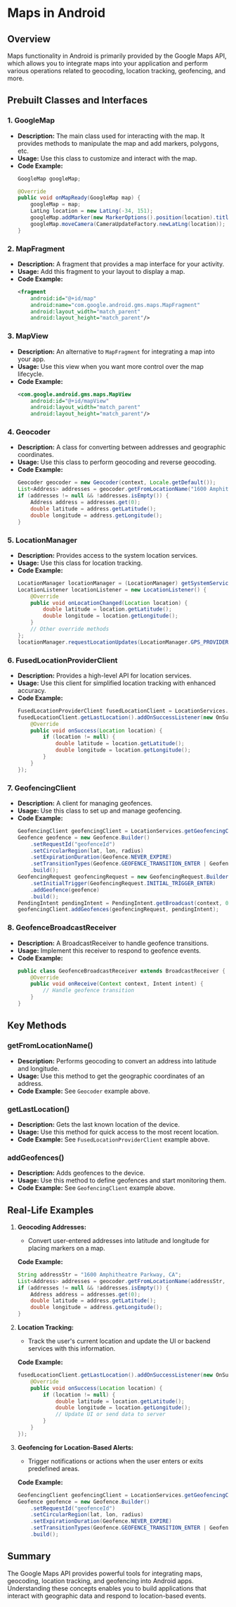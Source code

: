 # Maps in Android

## Overview

Maps functionality in Android is primarily provided by the Google Maps API, which allows you to integrate maps into your application and perform various operations related to geocoding, location tracking, geofencing, and more.

## Prebuilt Classes and Interfaces

### 1. **GoogleMap**
- **Description:** The main class used for interacting with the map. It provides methods to manipulate the map and add markers, polygons, etc.
- **Usage:** Use this class to customize and interact with the map.
- **Code Example:**
  ```java
  GoogleMap googleMap;

  @Override
  public void onMapReady(GoogleMap map) {
      googleMap = map;
      LatLng location = new LatLng(-34, 151);
      googleMap.addMarker(new MarkerOptions().position(location).title("Marker in Sydney"));
      googleMap.moveCamera(CameraUpdateFactory.newLatLng(location));
  }
  ```

### 2. **MapFragment**
- **Description:** A fragment that provides a map interface for your activity.
- **Usage:** Add this fragment to your layout to display a map.
- **Code Example:**
  ```xml
  <fragment
      android:id="@+id/map"
      android:name="com.google.android.gms.maps.MapFragment"
      android:layout_width="match_parent"
      android:layout_height="match_parent"/>
  ```

### 3. **MapView**
- **Description:** An alternative to `MapFragment` for integrating a map into your app.
- **Usage:** Use this view when you want more control over the map lifecycle.
- **Code Example:**
  ```xml
  <com.google.android.gms.maps.MapView
      android:id="@+id/mapView"
      android:layout_width="match_parent"
      android:layout_height="match_parent"/>
  ```

### 4. **Geocoder**
- **Description:** A class for converting between addresses and geographic coordinates.
- **Usage:** Use this class to perform geocoding and reverse geocoding.
- **Code Example:**
  ```java
  Geocoder geocoder = new Geocoder(context, Locale.getDefault());
  List<Address> addresses = geocoder.getFromLocationName("1600 Amphitheatre Parkway, CA", 1);
  if (addresses != null && !addresses.isEmpty()) {
      Address address = addresses.get(0);
      double latitude = address.getLatitude();
      double longitude = address.getLongitude();
  }
  ```

### 5. **LocationManager**
- **Description:** Provides access to the system location services.
- **Usage:** Use this class for location tracking.
- **Code Example:**
  ```java
  LocationManager locationManager = (LocationManager) getSystemService(Context.LOCATION_SERVICE);
  LocationListener locationListener = new LocationListener() {
      @Override
      public void onLocationChanged(Location location) {
          double latitude = location.getLatitude();
          double longitude = location.getLongitude();
      }
      // Other override methods
  };
  locationManager.requestLocationUpdates(LocationManager.GPS_PROVIDER, 0, 0, locationListener);
  ```

### 6. **FusedLocationProviderClient**
- **Description:** Provides a high-level API for location services.
- **Usage:** Use this client for simplified location tracking with enhanced accuracy.
- **Code Example:**
  ```java
  FusedLocationProviderClient fusedLocationClient = LocationServices.getFusedLocationProviderClient(this);
  fusedLocationClient.getLastLocation().addOnSuccessListener(new OnSuccessListener<Location>() {
      @Override
      public void onSuccess(Location location) {
          if (location != null) {
              double latitude = location.getLatitude();
              double longitude = location.getLongitude();
          }
      }
  });
  ```

### 7. **GeofencingClient**
- **Description:** A client for managing geofences.
- **Usage:** Use this class to set up and manage geofencing.
- **Code Example:**
  ```java
  GeofencingClient geofencingClient = LocationServices.getGeofencingClient(this);
  Geofence geofence = new Geofence.Builder()
      .setRequestId("geofenceId")
      .setCircularRegion(lat, lon, radius)
      .setExpirationDuration(Geofence.NEVER_EXPIRE)
      .setTransitionTypes(Geofence.GEOFENCE_TRANSITION_ENTER | Geofence.GEOFENCE_TRANSITION_EXIT)
      .build();
  GeofencingRequest geofencingRequest = new GeofencingRequest.Builder()
      .setInitialTrigger(GeofencingRequest.INITIAL_TRIGGER_ENTER)
      .addGeofence(geofence)
      .build();
  PendingIntent pendingIntent = PendingIntent.getBroadcast(context, 0, new Intent(context, GeofenceBroadcastReceiver.class), PendingIntent.FLAG_UPDATE_CURRENT);
  geofencingClient.addGeofences(geofencingRequest, pendingIntent);
  ```

### 8. **GeofenceBroadcastReceiver**
- **Description:** A BroadcastReceiver to handle geofence transitions.
- **Usage:** Implement this receiver to respond to geofence events.
- **Code Example:**
  ```java
  public class GeofenceBroadcastReceiver extends BroadcastReceiver {
      @Override
      public void onReceive(Context context, Intent intent) {
          // Handle geofence transition
      }
  }
  ```

## Key Methods

### **getFromLocationName()**
- **Description:** Performs geocoding to convert an address into latitude and longitude.
- **Usage:** Use this method to get the geographic coordinates of an address.
- **Code Example:** See `Geocoder` example above.

### **getLastLocation()**
- **Description:** Gets the last known location of the device.
- **Usage:** Use this method for quick access to the most recent location.
- **Code Example:** See `FusedLocationProviderClient` example above.

### **addGeofences()**
- **Description:** Adds geofences to the device.
- **Usage:** Use this method to define geofences and start monitoring them.
- **Code Example:** See `GeofencingClient` example above.

## Real-Life Examples

1. **Geocoding Addresses:**
   - Convert user-entered addresses into latitude and longitude for placing markers on a map.

   **Code Example:**
   ```java
   String addressStr = "1600 Amphitheatre Parkway, CA";
   List<Address> addresses = geocoder.getFromLocationName(addressStr, 1);
   if (addresses != null && !addresses.isEmpty()) {
       Address address = addresses.get(0);
       double latitude = address.getLatitude();
       double longitude = address.getLongitude();
   }
   ```

2. **Location Tracking:**
   - Track the user's current location and update the UI or backend services with this information.

   **Code Example:**
   ```java
   fusedLocationClient.getLastLocation().addOnSuccessListener(new OnSuccessListener<Location>() {
       @Override
       public void onSuccess(Location location) {
           if (location != null) {
               double latitude = location.getLatitude();
               double longitude = location.getLongitude();
               // Update UI or send data to server
           }
       }
   });
   ```

3. **Geofencing for Location-Based Alerts:**
   - Trigger notifications or actions when the user enters or exits predefined areas.

   **Code Example:**
   ```java
   GeofencingClient geofencingClient = LocationServices.getGeofencingClient(this);
   Geofence geofence = new Geofence.Builder()
       .setRequestId("geofenceId")
       .setCircularRegion(lat, lon, radius)
       .setExpirationDuration(Geofence.NEVER_EXPIRE)
       .setTransitionTypes(Geofence.GEOFENCE_TRANSITION_ENTER | Geofence.GEOFENCE_TRANSITION_EXIT)
       .build();
   ```

## Summary

The Google Maps API provides powerful tools for integrating maps, geocoding, location tracking, and geofencing into Android apps. Understanding these concepts enables you to build applications that interact with geographic data and respond to location-based events.

